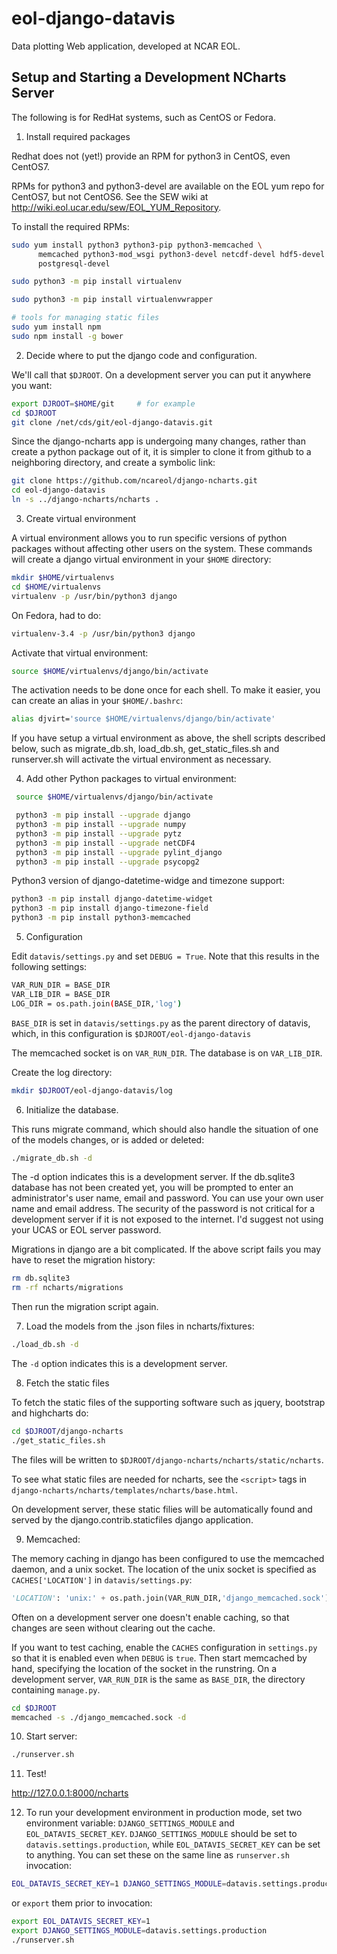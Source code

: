 # eol-django-datavis

Data plotting Web application, developed at NCAR EOL.

## Setup and Starting a Development NCharts Server

The following is for RedHat systems, such as CentOS or Fedora.

1. Install required packages

  Redhat does not (yet!) provide an RPM for python3 in CentOS, even CentOS7.

  RPMs for python3 and python3-devel are available on the EOL yum repo for CentOS7, but not CentOS6. See the SEW wiki at http://wiki.eol.ucar.edu/sew/EOL_YUM_Repository.

  To install the required RPMs:

  ```sh
  sudo yum install python3 python3-pip python3-memcached \
        memcached python3-mod_wsgi python3-devel netcdf-devel hdf5-devel \
        postgresql-devel

  sudo python3 -m pip install virtualenv

  sudo python3 -m pip install virtualenvwrapper

  # tools for managing static files
  sudo yum install npm
  sudo npm install -g bower
```

2. Decide where to put the django code and configuration.

  We'll call that `$DJROOT`.  On a development server you can put it anywhere you want:

  ```sh
  export DJROOT=$HOME/git     # for example
  cd $DJROOT
  git clone /net/cds/git/eol-django-datavis.git
  ```

   Since the django-ncharts app is undergoing many changes, rather than create a python package out of it, it is simpler to clone it from github to a neighboring directory, and create a symbolic link:

  ```sh
  git clone https://github.com/ncareol/django-ncharts.git
  cd eol-django-datavis
  ln -s ../django-ncharts/ncharts .
  ```

3. Create virtual environment

  A virtual environment allows you to run specific versions of python packages without affecting other users on the system. These commands will create a django virtual environment in your `$HOME` directory:

  ```sh
  mkdir $HOME/virtualenvs
  cd $HOME/virtualenvs
  virtualenv -p /usr/bin/python3 django
```

  On Fedora, had to do:

  ```sh
  virtualenv-3.4 -p /usr/bin/python3 django
```

   Activate that virtual environment:

  ```sh
  source $HOME/virtualenvs/django/bin/activate
```
  The activation needs to be done once for each shell. To make it easier, you can create an alias in your `$HOME/.bashrc`:

  ```sh
  alias djvirt='source $HOME/virtualenvs/django/bin/activate'
```

  If you have setup a virtual environment as above, the shell scripts described below, such as migrate_db.sh, load_db.sh, get_static_files.sh and runserver.sh will activate the virtual environment as necessary.

4. Add other Python packages to virtual environment:

  ```sh
   source $HOME/virtualenvs/django/bin/activate

   python3 -m pip install --upgrade django
   python3 -m pip install --upgrade numpy
   python3 -m pip install --upgrade pytz
   python3 -m pip install --upgrade netCDF4
   python3 -m pip install --upgrade pylint_django
   python3 -m pip install --upgrade psycopg2
```

   Python3 version of django-datetime-widge and timezone support:

  ```sh
  python3 -m pip install django-datetime-widget
  python3 -m pip install django-timezone-field
  python3 -m pip install python3-memcached
```

5. Configuration

  Edit `datavis/settings.py` and set `DEBUG = True`. Note that this results in the following settings:

  ```sh
  VAR_RUN_DIR = BASE_DIR
  VAR_LIB_DIR = BASE_DIR
  LOG_DIR = os.path.join(BASE_DIR,'log')
```

  `BASE_DIR` is set in `datavis/settings.py` as the parent directory of datavis, which, in this configuration is `$DJROOT/eol-django-datavis`

  The memcached socket is on `VAR_RUN_DIR`.
  The database is on `VAR_LIB_DIR`.

  Create the log directory:

  ```sh
  mkdir $DJROOT/eol-django-datavis/log
```

6. Initialize the database.

  This runs migrate command, which should also handle the situation of one of the models changes, or is added or deleted:

  ```sh
  ./migrate_db.sh -d
```

  The -d option indicates this is a development server.  If the db.sqlite3 database has not been created yet, you will be prompted to enter an administrator's user name, email and password. You can use your own user name and email address. The security of the password is not critical for a development server if it is not exposed to the internet. I'd suggest not using your UCAS or EOL server password.

  Migrations in django are a bit complicated. If the above script fails you may have to reset the migration history:

  ```sh
  rm db.sqlite3
  rm -rf ncharts/migrations
```

  Then run the migration script again.

7. Load the models from the .json files in ncharts/fixtures:

  ```sh
  ./load_db.sh -d
```

  The `-d` option indicates this is a development server.

8. Fetch the static files

  To fetch the static files of the supporting software such as jquery, bootstrap and highcharts do:

  ```sh
  cd $DJROOT/django-ncharts
  ./get_static_files.sh
```

  The files will be written to `$DJROOT/django-ncharts/ncharts/static/ncharts`.

  To see what static files are needed for ncharts, see the `<script>` tags in `django-ncharts/ncharts/templates/ncharts/base.html`.

  On development server, these static filies will be automatically found and served by the django.contrib.staticfiles django application.

9. Memcached:

  The memory caching in django has been configured to use the memcached daemon, and a unix socket.  The location of the unix socket is specified as `CACHES['LOCATION']` in `datavis/settings.py`:

  ```python
  'LOCATION': 'unix:' + os.path.join(VAR_RUN_DIR,'django_memcached.sock'),
```

  Often on a development server one doesn't enable caching, so that  changes are seen without clearing out the cache.

  If you want to test caching, enable the `CACHES` configuration in `settings.py` so that it is enabled even when `DEBUG` is `true`. Then start memcached by hand, specifying the location of the socket in the runstring.  On a development server, `VAR_RUN_DIR` is the same as `BASE_DIR`, the directory containing `manage.py`.

  ```sh
  cd $DJROOT
  memcached -s ./django_memcached.sock -d
```

10. Start server:

  ```sh
  ./runserver.sh
```

11. Test!

  <http://127.0.0.1:8000/ncharts>

12. To run your development environment in production mode, set two environment variable: `DJANGO_SETTINGS_MODULE` and `EOL_DATAVIS_SECRET_KEY`. `DJANGO_SETTINGS_MODULE` should be set to `datavis.settings.production`, while `EOL_DATAVIS_SECRET_KEY` can be set to anything. You can set these on the same line as `runserver.sh` invocation:

  ```sh
EOL_DATAVIS_SECRET_KEY=1 DJANGO_SETTINGS_MODULE=datavis.settings.production ./runserver.sh
```

  or `export` them prior to invocation:

  ```sh
export EOL_DATAVIS_SECRET_KEY=1
export DJANGO_SETTINGS_MODULE=datavis.settings.production
./runserver.sh
```
